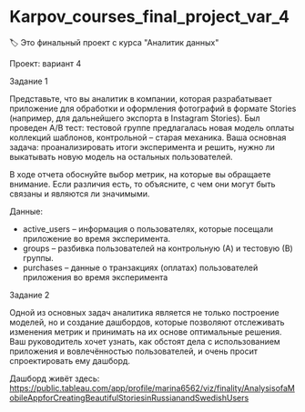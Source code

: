 # Karpov_courses_final_project_var_4

:label: Это финальный проект с курса "Аналитик данных" 

Проект: вариант 4

Задание 1

Представьте, что вы аналитик в компании, которая разрабатывает приложение для обработки и оформления фотографий в формате Stories 
(например, для дальнейшего экспорта в Instagram Stories). 
Был проведен A/B тест: тестовой группе предлагалась новая модель оплаты коллекций шаблонов, контрольной – старая механика.
Ваша основная задача: проанализировать итоги эксперимента и решить, нужно ли выкатывать новую модель на остальных пользователей.

В ходе отчета обоснуйте выбор метрик, на которые вы обращаете внимание. Если различия есть, то объясните, с чем они могут быть связаны и являются ли значимыми.

Данные:

- active_users – информация о пользователях, которые посещали приложение во время эксперимента.
- groups – разбивка пользователей на контрольную (А) и тестовую (В) группы. 
- purchases – данные о транзакциях (оплатах) пользователей приложения во время эксперимента 
 

Задание 2

Одной из основных задач аналитика является не только построение моделей, 
но и создание дашбордов, которые позволяют отслеживать изменения метрик и принимать на их основе оптимальные решения. 
Ваш руководитель хочет узнать, как обстоят дела с использованием приложения и вовлечённостью пользователей, 
и очень просит спроектировать ему дашборд.

Дашборд живёт здесь: 
https://public.tableau.com/app/profile/marina6562/viz/finality/AnalysisofaMobileAppforCreatingBeautifulStoriesinRussianandSwedishUsers
